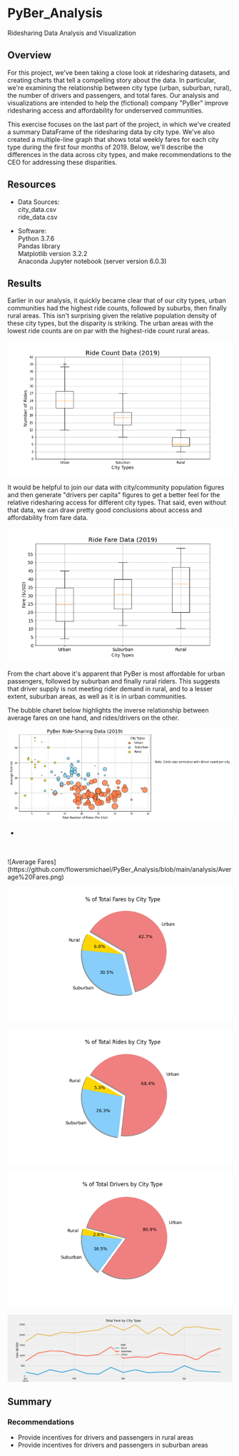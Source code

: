 # PyBer_Analysis
Ridesharing Data Analysis and Visualization

## Overview
For this project, we've been taking a close look at ridesharing datasets, and creating charts that tell a compelling story about the data. In particular, we're examining the relationship between city type (urban, suburban, rural), the number of drivers and passengers, and total fares. Our analysis and visualizations are intended to help the (fictional) company "PyBer" improve ridesharing access and affordability for underserved communities.

This exercise focuses on the last part of the project, in which we've created a summary DataFrame of the ridesharing data by city type. We've also created a multiple-line graph that shows total weekly fares for each city type during the first four months of 2019. Below, we'll describe the differences in the data across city types, and make recommendations to the CEO for addressing these disparities. 

## Resources
* Data Sources:  
    city_data.csv  
    ride_data.csv  

* Software:  
    Python 3.7.6  
    Pandas library  
    Matplotlib version 3.2.2  
    Anaconda Jupyter notebook (server version 6.0.3)  

## Results
Earlier in our analysis, it quickly became clear that of our city types, urban communities had the highest ride counts, followed by suburbs, then finally rural areas. This isn't surprising given the relative population density of these city types, but the disparity is striking. The urban areas with the lowest ride counts are on par with the highest-ride count rural areas.

![Ride Count Data (2019)](https://github.com/flowersmichael/PyBer_Analysis/blob/main/analysis/Fig2.png)

It would be helpful to join our data with city/community population figures and then generate "drivers per capita" figures to get a better feel for the relative ridesharing access for different city types. That said, even without that data, we can draw pretty good conclusions about access and affordability from fare data.

![Ride Fare Data(2019)](https://github.com/flowersmichael/PyBer_Analysis/blob/main/analysis/Fig3.png)

From the chart above it's apparent that PyBer is most affordable for urban passengers, followed by suburban and finally rural riders. This suggests that driver supply is not meeting rider demand in rural, and to a lesser extent, suburban areas, as well as it is in urban communities.

The bubble charet below highlights the inverse relationship between average fares on one hand, and rides/drivers on the other. 

![Ride-Sharing Data (2019)](https://github.com/flowersmichael/PyBer_Analysis/blob/main/analysis/2019%20City%20Type%20Rides%20v%20Fares%20Bubble%20Chart.png)


* <br/>
<br/>
<br/>
![Average Fares](https://github.com/flowersmichael/PyBer_Analysis/blob/main/analysis/Average%20Fares.png)

![Total Fares by City Type](https://github.com/flowersmichael/PyBer_Analysis/blob/main/analysis/Fig5.png)

![Total Rides by City Type](https://github.com/flowersmichael/PyBer_Analysis/blob/main/analysis/Fig6.png)

![Total Drivers by City Type](https://github.com/flowersmichael/PyBer_Analysis/blob/main/analysis/Fig7.png)

![Total Fare by City Type line](https://github.com/flowersmichael/PyBer_Analysis/blob/main/analysis/PyBer_fare_summary.png)

## Summary



### Recommendations
* Provide incentives for drivers and passengers in rural areas
* Provide incentives for drivers and passengers in suburban areas
